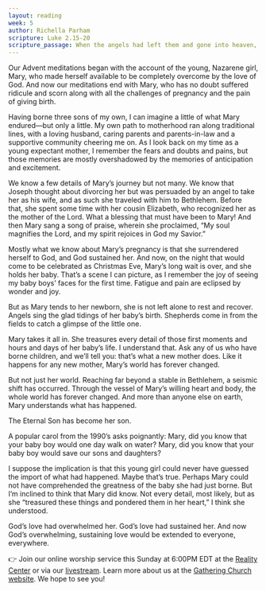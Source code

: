 ```yaml
---
layout: reading
week: 5
author: Richella Parham
scripture: Luke 2.15-20
scripture_passage: When the angels had left them and gone into heaven, the shepherds said to one another, “Let us go now to Bethlehem and see this thing that has taken place, which the Lord has made known to us.” So they went with haste and found Mary and Joseph, and the child lying in the manger. When they saw this, they made known what had been told them about this child&#59; and all who heard it were amazed at what the shepherds told them. But Mary treasured all these words and pondered them in her heart. The shepherds returned, glorifying and praising God for all they had heard and seen, as it had been told them.
---
```


Our Advent meditations began with the account of the young, Nazarene girl, Mary, who made herself available to be completely overcome by the love of God. And now our meditations end with Mary, who has no doubt suffered ridicule and scorn along with all the challenges of pregnancy and the pain of giving birth.
 
Having borne three sons of my own, I can imagine a little of what Mary endured—but only a little. My own path to motherhood ran along traditional lines, with a loving husband, caring parents and parents-in-law and a supportive community cheering me on. As I look back on my time as a young expectant mother, I remember the fears and doubts and pains, but those memories are mostly overshadowed by the memories of anticipation and excitement.
 
We know a few details of Mary’s journey but not many. We know that Joseph thought about divorcing her but was persuaded by an angel to take her as his wife, and as such she traveled with him to Bethlehem. Before that, she spent some time with her cousin Elizabeth, who recognized her as the mother of the Lord. What a blessing that must have been to Mary! And then Mary sang a song of praise, wherein she proclaimed, “My soul magnifies the Lord, and my spirit rejoices in God my Savior.”
 
Mostly what we know about Mary’s pregnancy is that she surrendered herself to God, and God sustained her. And now, on the night that would come to be celebrated as Christmas Eve, Mary’s long wait is over, and she holds her baby. That’s a scene I can picture, as I remember the joy of seeing my baby boys’ faces for the first time. Fatigue and pain are eclipsed by wonder and joy.
 
But as Mary tends to her newborn, she is not left alone to rest and recover. Angels sing the glad tidings of her baby’s birth. Shepherds come in from the fields to catch a glimpse of the little one.
 
Mary takes it all in. She treasures every detail of those first moments and hours and days of her baby’s life. I understand that. Ask any of us who have borne children, and we’ll tell you: that’s what a new mother does. Like it happens for any new mother, Mary’s world has forever changed.
 
But not just her world. Reaching far beyond a stable in Bethlehem, a seismic shift has occurred. Through the vessel of Mary’s willing heart and body, the whole world has forever changed. And more than anyone else on earth, Mary understands what has happened.
 
The Eternal Son has become her son.
 
A popular carol from the 1990’s asks poignantly:
Mary, did you know that your baby boy would one day walk on water?
Mary, did you know that your baby boy would save our sons and daughters?
 
I suppose the implication is that this young girl could never have guessed the import of what had happened. Maybe that’s true. Perhaps Mary could not have comprehended the greatness of the baby she had just borne. But I’m inclined to think that Mary did know. Not every detail, most likely, but as she “treasured these things and pondered them in her heart,” I think she understood.
 
God’s love had overwhelmed her. God’s love had sustained her. And now God’s overwhelming, sustaining love would be extended to everyone, everywhere.


<div class="invitation">
	<p>👉 Join our online worship service this Sunday at 6:00PM EDT at the <a href="https://goo.gl/maps/t5Zpsfx574CqwLgN8">Reality Center</a> or via our <a href="{{ site.zoom_link }}">livestream</a>. Learn more about us at the <a href="{{ site.gathering_url }}">Gathering Church website</a>. We hope to see you!</p>
</div>
